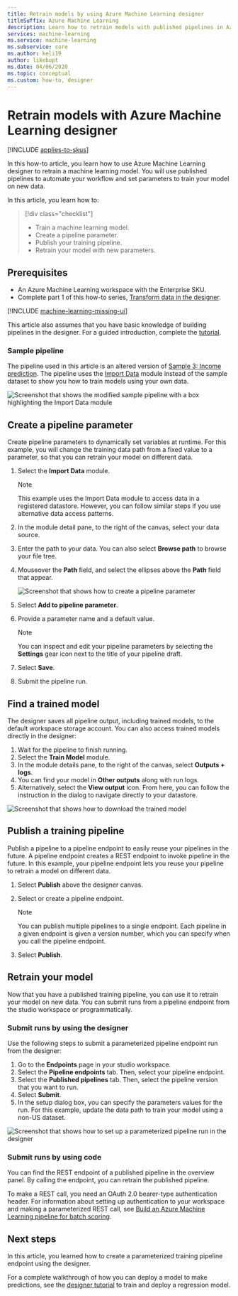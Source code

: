 ```yaml
---
title: Retrain models by using Azure Machine Learning designer
titleSuffix: Azure Machine Learning
description: Learn how to retrain models with published pipelines in Azure Machine Learning designer.
services: machine-learning
ms.service: machine-learning
ms.subservice: core
ms.author: keli19
author: likebupt
ms.date: 04/06/2020
ms.topic: conceptual
ms.custom: how-to, designer
---
```


# Retrain models with Azure Machine Learning designer
[!INCLUDE [applies-to-skus](../../includes/aml-applies-to-enterprise-sku.md)]

In this how-to article, you learn how to use Azure Machine Learning designer to retrain a machine learning model. You will use published pipelines to automate your workflow and set parameters to train your model on new data. 

In this article, you learn how to:

> [!div class="checklist"]
> * Train a machine learning model.
> * Create a pipeline parameter.
> * Publish your training pipeline.
> * Retrain your model with new parameters.

## Prerequisites

* An Azure Machine Learning workspace with the Enterprise SKU.
* Complete part 1 of this how-to series, [Transform data in the designer](how-to-designer-transform-data.md).

[!INCLUDE [machine-learning-missing-ui](../../includes/machine-learning-missing-ui.md)]

This article also assumes that you have basic knowledge of building pipelines in the designer. For a guided introduction, complete the [tutorial](tutorial-designer-automobile-price-train-score.md). 

### Sample pipeline

The pipeline used in this article is an altered version of [Sample 3: Income prediction](samples-designer.md#classification). The pipeline uses the [Import Data](algorithm-module-reference/import-data.md) module instead of the sample dataset to show you how to train models using your own data.

![Screenshot that shows the modified sample pipeline with a box highlighting the Import Data module](./media/how-to-retrain-designer/modified-sample-pipeline.png)

## Create a pipeline parameter

Create pipeline parameters to dynamically set variables at runtime. For this example, you will change the training data path from a fixed value to a parameter, so that you can retrain your model on different data.

1. Select the **Import Data** module.

    > [!NOTE]
    > This example uses the Import Data module to access data in a registered datastore. However, you can follow similar steps if you use alternative data access patterns.

1. In the module detail pane, to the right of the canvas, select your data source.

1. Enter the path to your data. You can also select **Browse path** to browse your file tree. 

1. Mouseover the **Path** field, and select the ellipses above the **Path** field that appear.

    ![Screenshot that shows how to create a pipeline parameter](media/how-to-retrain-designer/add-pipeline-parameter.png)

1. Select **Add to pipeline parameter**.

1. Provide a parameter name and a default value.

   > [!NOTE]
   > You can inspect and edit your pipeline parameters by selecting the **Settings** gear icon next to the title of your pipeline draft. 

1. Select **Save**.

1. Submit the pipeline run.

## Find a trained model

The designer saves all pipeline output, including trained models, to the default workspace storage account. You can also access trained models directly in the designer:

1. Wait for the pipeline to finish running.
1. Select the **Train Model** module.
1. In the module details pane, to the right of the canvas, select **Outputs + logs**.
1. You can find your model in **Other outputs** along with run logs.
1. Alternatively, select the **View output** icon. From here, you can follow the instruction in the dialog to navigate directly to your datastore. 

![Screenshot that shows how to download the trained model](./media/how-to-retrain-designer/trained-model-view-output.png)

## Publish a training pipeline

Publish a pipeline to a pipeline endpoint to easily reuse your pipelines in the future. A pipeline endpoint creates a REST endpoint to invoke pipeline in the future. In this example, your pipeline endpoint lets you reuse your pipeline to retrain a model on different data.

1. Select **Publish** above the designer canvas.
1. Select or create a pipeline endpoint.

   > [!NOTE]
   > You can publish multiple pipelines to a single endpoint. Each pipeline in a given endpoint is given a version number, which you can specify when you call the pipeline endpoint.

1. Select **Publish**.

## Retrain your model

Now that you have a published training pipeline, you can use it to retrain your model on new data. You can submit runs from a pipeline endpoint from the studio workspace or programmatically.

### Submit runs by using the designer

Use the following steps to submit a parameterized pipeline endpoint run from the designer:

1. Go to the **Endpoints** page in your studio workspace.
1. Select the **Pipeline endpoints** tab. Then, select your pipeline endpoint.
1. Select the **Published pipelines** tab. Then, select the pipeline version that you want to run.
1. Select **Submit**.
1. In the setup dialog box, you can specify the parameters values for the run. For this example, update the data path to train your model using a non-US dataset.

![Screenshot that shows how to set up a parameterized pipeline run in the designer](./media/how-to-retrain-designer/published-pipeline-run.png)

### Submit runs by using code

You can find the REST endpoint of a published pipeline in the overview panel. By calling the endpoint, you can retrain the published pipeline.

To make a REST call, you need an OAuth 2.0 bearer-type authentication header. For information about setting up authentication to your workspace and making a parameterized REST call, see [Build an Azure Machine Learning pipeline for batch scoring](tutorial-pipeline-batch-scoring-classification.md#publish-and-run-from-a-rest-endpoint).

## Next steps

In this article, you learned how to create a parameterized training pipeline endpoint using the designer.

For a complete walkthrough of how you can deploy a model to make predictions, see the [designer tutorial](tutorial-designer-automobile-price-train-score.md) to train and deploy a regression model.

